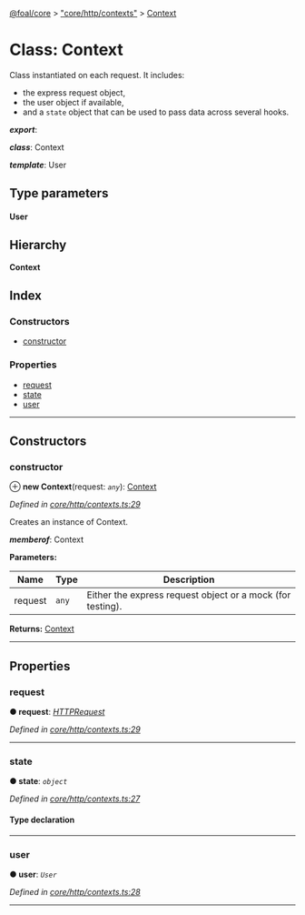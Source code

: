 [@foal/core](../README.md) > ["core/http/contexts"](../modules/_core_http_contexts_.md) > [Context](../classes/_core_http_contexts_.context.md)

# Class: Context

Class instantiated on each request. It includes:

*   the express request object,
*   the user object if available,
*   and a `state` object that can be used to pass data across several hooks.

*__export__*: 

*__class__*: Context

*__template__*: User

## Type parameters
#### User 
## Hierarchy

**Context**

## Index

### Constructors

* [constructor](_core_http_contexts_.context.md#constructor)

### Properties

* [request](_core_http_contexts_.context.md#request)
* [state](_core_http_contexts_.context.md#state)
* [user](_core_http_contexts_.context.md#user)

---

## Constructors

<a id="constructor"></a>

###  constructor

⊕ **new Context**(request: *`any`*): [Context](_core_http_contexts_.context.md)

*Defined in [core/http/contexts.ts:29](https://github.com/FoalTS/foal/blob/cf326d07/packages/core/src/core/http/contexts.ts#L29)*

Creates an instance of Context.

*__memberof__*: Context

**Parameters:**

| Name | Type | Description |
| ------ | ------ | ------ |
| request | `any` |  Either the express request object or a mock (for testing). |

**Returns:** [Context](_core_http_contexts_.context.md)

___

## Properties

<a id="request"></a>

###  request

**● request**: *[HTTPRequest](../interfaces/_core_http_contexts_.httprequest.md)*

*Defined in [core/http/contexts.ts:29](https://github.com/FoalTS/foal/blob/cf326d07/packages/core/src/core/http/contexts.ts#L29)*

___
<a id="state"></a>

###  state

**● state**: *`object`*

*Defined in [core/http/contexts.ts:27](https://github.com/FoalTS/foal/blob/cf326d07/packages/core/src/core/http/contexts.ts#L27)*

#### Type declaration

[key: `string`]: `any`

___
<a id="user"></a>

###  user

**● user**: *`User`*

*Defined in [core/http/contexts.ts:28](https://github.com/FoalTS/foal/blob/cf326d07/packages/core/src/core/http/contexts.ts#L28)*

___

